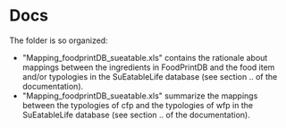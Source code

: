 # Docs

The folder is so organized:

*   "Mapping_foodprintDB_sueatable.xls" contains the rationale about mappings between the ingredients in FoodPrintDB and the food item and/or typologies in the SuEatableLife database (see section .. of the documentation).
*   "Mapping_foodprintDB_sueatable.xls" summarize the mappings between the typologies of cfp and the typologies of wfp in the SuEatableLife database (see section .. of the documentation).
